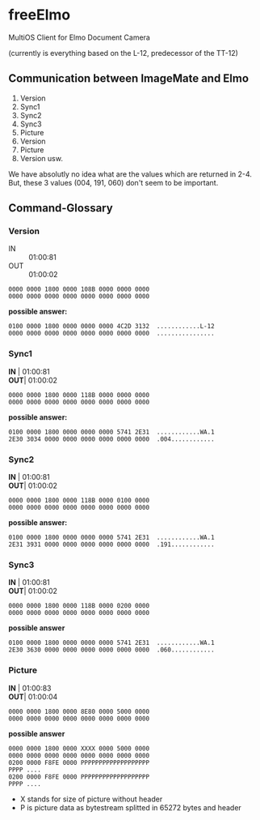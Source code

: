 # freeElmo

MultiOS Client for Elmo Document Camera

(currently is everything based on the L-12, predecessor of the TT-12)

## Communication between ImageMate and Elmo

1. Version
2. Sync1
3. Sync2
4. Sync3
5. Picture
6. Version
7. Picture
8. Version
usw.

We have absolutly no idea what are the values which  are returned in 2-4. 
But, these 3 values (004, 191, 060) don't seem to be important.


## Command-Glossary

### Version
<dl>
  <dt>IN</dt>
  <dd>01:00:81</dd>
  <dt>OUT</dt>
  <dd>01:00:02</dd>
</dl>

    0000 0000 1800 0000 108B 0000 0000 0000 
    0000 0000 0000 0000 0000 0000 0000 0000

**possible answer:**

    0100 0000 1800 0000 0000 0000 4C2D 3132  ............L-12
    0000 0000 0000 0000 0000 0000 0000 0000  ................

### Sync1

**IN** | 01:00:81                                                                  
**OUT**| 01:00:02

    0000 0000 1800 0000 118B 0000 0000 0000
    0000 0000 0000 0000 0000 0000 0000 0000

**possible answer:**

    0100 0000 1800 0000 0000 0000 5741 2E31  ............WA.1
    2E30 3034 0000 0000 0000 0000 0000 0000  .004............

### Sync2

**IN** | 01:00:81                                                                  
**OUT**| 01:00:02

    0000 0000 1800 0000 118B 0000 0100 0000                                       
    0000 0000 0000 0000 0000 0000 0000 0000

**possible answer:**

    0100 0000 1800 0000 0000 0000 5741 2E31  ............WA.1                     
    2E31 3931 0000 0000 0000 0000 0000 0000  .191............

### Sync3

**IN** | 01:00:81                                                                  
**OUT**| 01:00:02

    0000 0000 1800 0000 118B 0000 0200 0000                                       
    0000 0000 0000 0000 0000 0000 0000 0000                                       
                                                                                
**possible answer**                                                                

    0100 0000 1800 0000 0000 0000 5741 2E31  ............WA.1
    2E30 3630 0000 0000 0000 0000 0000 0000  .060............

### Picture

**IN** | 01:00:83                                                                  
**OUT**| 01:00:04

    0000 0000 1800 0000 8E80 0000 5000 0000 
    0000 0000 0000 0000 0000 0000 0000 0000

**possible answer**

    0000 0000 1800 0000 XXXX 0000 5000 0000 
    0000 0000 0000 0000 0000 0000 0000 0000 
    0200 0000 F8FE 0000 PPPPPPPPPPPPPPPPPPP
    PPPP ....
    0200 0000 F8FE 0000 PPPPPPPPPPPPPPPPPPP
    PPPP ....
* X stands for size of picture without header
* P is picture data as bytestream splitted in 65272 bytes and header
